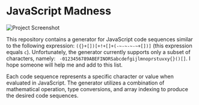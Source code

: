 # JavaScript Madness

![Project Screenshot](https://i.imgur.com/czqefLe.png)

This repository contains a generator for JavaScript code sequences similar to the following expression: `({}+[])[+!+[]+(-~-~-~-~+[])]` (this expression equals `c`). Unfortunately, the generator currently supports only a subset of characters, namely: ` -0123456789ABEFINORSabcdefgijlmnoprstuvxy{}()[]`. I hope someone will help me and add to this list.

Each code sequence represents a specific character or value when evaluated in JavaScript.
The generator utilizes a combination of mathematical operation, type conversions, and array indexing to produce the desired code sequences.

